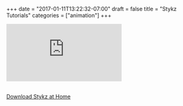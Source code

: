 +++
date = "2017-01-11T13:22:32-07:00"
draft = false
title = "Stykz Tutorials"
categories = ["animation"]
+++
<div class="embed-responsive embed-responsive-16by9">
<iframe src="https://www.youtube.com/embed/6oJ5NinCr9M?list=PLTZoMpB5Z4aAfhWebcjBGSV0gVrfM-yQW" frameborder="0" allowfullscreen></iframe>
</div>
&nbsp;

[Download Stykz at Home](http://stykz.net)